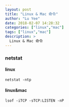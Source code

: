 ```yaml
---
layout: post
title: "Linux & Mac 命令"
author: "Lu Yee"
date: 2018-02-07 14:28:32
categories: ["linux","mac"]
tags: ["linux","mac"]
description: >
  Linux & Mac 命令
---
```


### netstat

#### linux

```
netstat -ntp
```
#### linux&mac

```
lsof -iTCP -sTCP:LISTEN -nP
```
